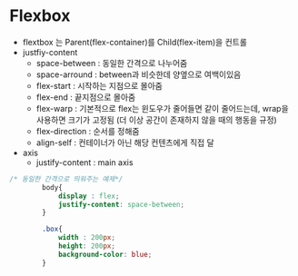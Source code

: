 # Flexbox

- flextbox 는 Parent(flex-container)를 Child(flex-item)을 컨트롤
- justfiy-content
    - space-between : 동일한 간격으로 나누어줌
    - space-arround : between과 비슷한데 양옆으로 여백이있음
    - flex-start : 시작하는 지점으로 몰아줌
    - flex-end : 끝지점으로 몰아줌 
    - flex-warp : 기본적으로 flex는 윈도우가 줄어들면 같이 줄어드는데, wrap을 사용하면 크기가 고정됨 (더 이상 공간이 존재하지 않을 때의 행동을 규정)
    - flex-direction : 순서를 정해줌
    - align-self : 컨테이너가 아닌 해당 컨텐츠에게 직접 달
- axis 
    - justify-content : main axis
    

```css
/* 동일한 간격으로 띄워주는 예제*/
        body{
            display : flex;
            justify-content: space-between;
        }

        .box{
            width : 200px;
            height: 200px;
            background-color: blue;
        }

``` 

